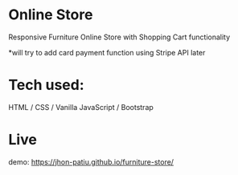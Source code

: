 # Online Store

Responsive Furniture Online Store with Shopping Cart functionality

*will try to add card payment function using Stripe API later

# Tech used:
HTML / CSS / Vanilla JavaScript / Bootstrap

# Live 
demo: https://jhon-patiu.github.io/furniture-store/ 
